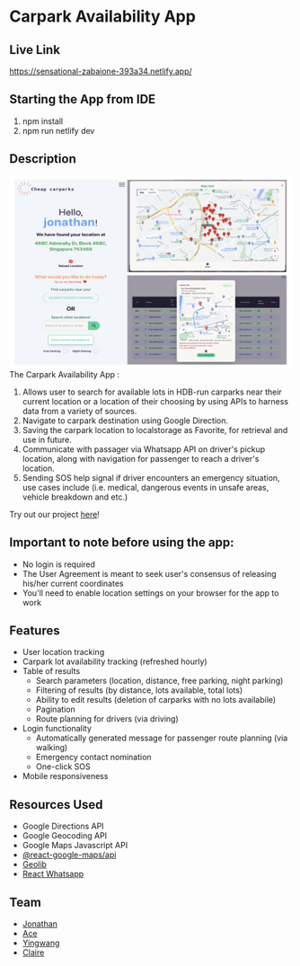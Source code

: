 # Carpark Availability App

## Live Link
https://sensational-zabaione-393a34.netlify.app/

## Starting the App from IDE

1. npm install
2. npm run netlify dev

## Description
![My Image](Carpark_app.png)
The Carpark Availability App :
1. Allows user to search for available lots in HDB-run carparks near their current location or a location of their choosing by using APIs to harness data from a variety of sources.
2. Navigate to carpark destination using Google Direction.
3. Saving the carpark location to localstorage as Favorite, for retrieval and use in future.
4. Communicate with passager via Whatsapp API on driver's pickup location, along with navigation for passenger to reach a driver's location. 
5. Sending SOS help signal if driver encounters an emergency situation, use cases include (i.e. medical, dangerous events in unsafe areas, vehicle breakdown and etc.)

Try out our project [here](https://sensational-zabaione-393a34.netlify.app 'link to deployed site')!

## Important to note before using the app:

- No login is required
- The User Agreement is meant to seek user's consensus of releasing his/her current coordinates
- You'll need to enable location settings on your browser for the app to work

## Features

- User location tracking
- Carpark lot availability tracking (refreshed hourly)
- Table of results
  - Search parameters (location, distance, free parking, night parking)
  - Filtering of results (by distance, lots available, total lots)
  - Ability to edit results (deletion of carparks with no lots availabile)
  - Pagination
  - Route planning for drivers (via driving)
- Login functionality
  - Automatically generated message for passenger route planning (via walking)
  - Emergency contact nomination
  - One-click SOS
- Mobile responsiveness

## Resources Used

- Google Directions API
- Google Geocoding API
- Google Maps Javascript API
- [@react-google-maps/api](https://github.com/JustFly1984/react-google-maps-api/tree/master/packages/react-google-maps-api 'react google maps api')
- [Geolib](https://github.com/manuelbieh/geolib#readme 'geolib')
- [React Whatsapp](https://github.com/andrelmlins/react-whatsapp 'react whatsapp')

## Team

- [Jonathan](https://github.com/goodwill80 "jonathan's github")
- [Ace](https://github.com/acetay "ace's github")
- [Yingwang](https://github.com/shiywsg "yingwang's github")
- [Claire](https://github.com/clairetkw "claire's github")
